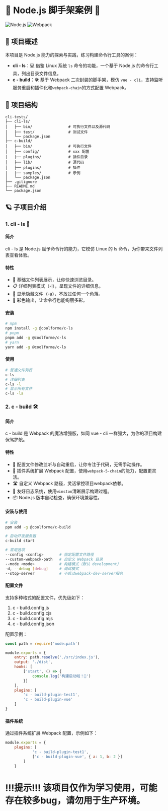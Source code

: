 # 🌟 Node.js 脚手架案例 🚀

![Node.js](https://img.shields.io/badge/Node.js-43853D?style=for-the-badge&logo=node.js&logoColor=white)
![Webpack](https://img.shields.io/badge/Webpack-8DD6F9?style=for-the-badge&logo=webpack&logoColor=black)

## 🌌 项目概述
本项目是 Node.js 能力的探索与实践，练习构建命令行工具的案例：

- **cli - ls**：💻 借鉴 Linux 系统 `ls` 命令的功能，一个基于 Node.js 的命令行工具，列出目录文件信息。
- **c - build**：🛠️ 基于 Webpack 二次封装的脚手架，模仿 `vue - cli`，支持监听服务重启和插件化和`webpack-chain`的方式配置 Webpack。

## 📁 项目结构
```plaintext
cli-tests/
├── cli-ls/
│   ├── bin/                # 可执行文件以及源代码
│   ├── test/               # 测试文件
│   └── package.json
├── c-build/
│   ├── bin/                # 可执行文件
│   ├── config/             # xxx 配置
│   ├── plugins/            # 插件目录
│   ├── lib/                # 源代码
│   ├── plugins/            # 插件
│   ├── samples/            # 示例
│   └── package.json
├── .gitignore
├── README.md
└── package.json
```

## 🪐 子项目介绍
### 1. cli - ls 📂
#### 简介
   cli - ls 是 Node.js 赋予命令行的能力，它模仿 Linux 的 ls 命令，为你带来文件列表查看体验。

#### 特性
- 📃 基础文件列表展示，让你快速浏览目录。
- 📋 详细列表模式（-l），呈现文件的详细信息。
- 👀 显示隐藏文件（-a），不放过任何一个角落。
- 🎨 彩色输出，让命令行也能绚丽多彩。

#### 安装
```bash
# npm
npm install -g @coolforme/c-ls
# pnpm
pnpm add -g @coolforme/c-ls
# yarn
yarn add -g @coolforme/c-ls
```

#### 使用
```bash
# 普通文件列表
c-ls
# 详细列表
c-ls -l
# 显示所有文件
c-ls -la
```

### 2. c - build 🛠️
#### 简介
   c - build 是 Webpack 的魔法增强版，如同 vue - cli 一样强大，为你的项目构建保驾护航。

#### 特性
- 🔄 配置文件修改监听与自动重启，让你专注于代码，无需手动操作。
- 🧩 插件系统扩展 Webpack 配置，使用`webpack-5-chain`的能力，配置更灵活。
- 🛣️ 自定义 Webpack 路径，灵活掌控项目webpack依赖。
- 📝 友好日志系统，使用`winston`清晰展示构建过程。
- 📦 Node.js 版本自动检查，确保环境兼容性。

#### 安装与使用
```bash
# 安装
ppm add -g @coolforme/c-build

# 启动开发服务器
c-build start

# 常用选项
--config <config>       # 指定配置文件路径
--custom-webpack-path   # 自定义 Webpack 目录
--mode <mode>           # 构建模式（默认 development）
-d, --debug [debug]     # 调试模式
--stop-server           # 不启动webpack-dev-server服务
```
#### 配置文件
支持多种格式的配置文件，优先级如下：
1. c - build.config.js
2. c - build.config.cjs
3. c - build.config.mjs
4. c - build.config.json

配置示例：
```javascript
const path = require('node:path')

module.exports = {
    entry: path.resolve('./src/index.js'),
    output: './dist',
    hooks: [
        ['start', () => {
            console.log('构建启动啦！🚀')
        }]
    ],
    plugins: [
        'c - build-plugin-test1',
        'c - build-plugin-vue'
    ]
}
```

#### 插件系统
通过插件系统扩展 Webpack 配置，示例如下：


```javascript
module.exports = {
    plugins: [
            'c - build-plugin-test1',
            ['c - build-plugin-vue', { a: 1, b: 2 }]
        ]
    }
```

# !!!提示!!! 该项目仅作为学习使用，可能存在较多bug，请勿用于生产环境。
